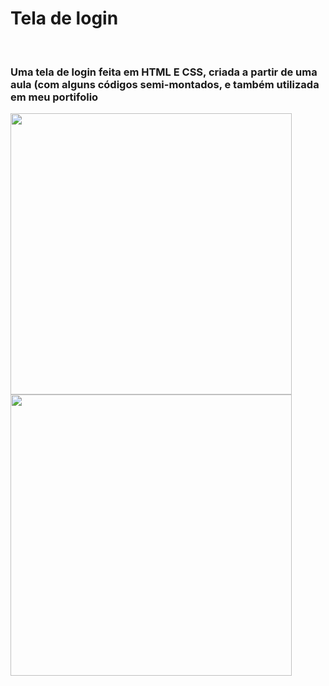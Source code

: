 <h1>Tela de login</h1>
<br>

<h3>Uma tela de login feita em HTML E CSS, criada a partir de uma aula (com alguns códigos semi-montados, e também utilizada em meu portifolio</h3>


<img src="https://cdn.discordapp.com/attachments/706703254817603604/1147530612362711151/image.png" style= "width: 450px">
<img src="https://cdn.discordapp.com/attachments/706703254817603604/1147530678074880030/image.png" style= "width: 450px">

